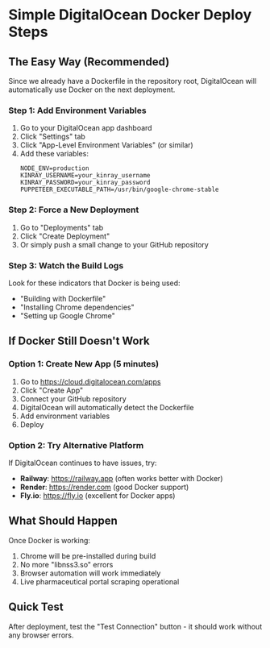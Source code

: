 # Simple DigitalOcean Docker Deploy Steps

## The Easy Way (Recommended)

Since we already have a Dockerfile in the repository root, DigitalOcean will automatically use Docker on the next deployment.

### Step 1: Add Environment Variables
1. Go to your DigitalOcean app dashboard
2. Click "Settings" tab
3. Click "App-Level Environment Variables" (or similar)
4. Add these variables:
   ```
   NODE_ENV=production
   KINRAY_USERNAME=your_kinray_username
   KINRAY_PASSWORD=your_kinray_password
   PUPPETEER_EXECUTABLE_PATH=/usr/bin/google-chrome-stable
   ```

### Step 2: Force a New Deployment
1. Go to "Deployments" tab
2. Click "Create Deployment" 
3. Or simply push a small change to your GitHub repository

### Step 3: Watch the Build Logs
Look for these indicators that Docker is being used:
- "Building with Dockerfile"
- "Installing Chrome dependencies"
- "Setting up Google Chrome"

## If Docker Still Doesn't Work

### Option 1: Create New App (5 minutes)
1. Go to https://cloud.digitalocean.com/apps
2. Click "Create App"
3. Connect your GitHub repository
4. DigitalOcean will automatically detect the Dockerfile
5. Add environment variables
6. Deploy

### Option 2: Try Alternative Platform
If DigitalOcean continues to have issues, try:
- **Railway**: https://railway.app (often works better with Docker)
- **Render**: https://render.com (good Docker support)
- **Fly.io**: https://fly.io (excellent for Docker apps)

## What Should Happen
Once Docker is working:
1. Chrome will be pre-installed during build
2. No more "libnss3.so" errors
3. Browser automation will work immediately
4. Live pharmaceutical portal scraping operational

## Quick Test
After deployment, test the "Test Connection" button - it should work without any browser errors.